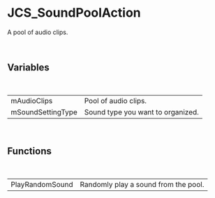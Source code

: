 <!--
   - $File: JCS_SoundPoolAction.html $
   - $Date: 2018-10-01 20:43:45 $
   - $Revision: $
   - $Creator: Jen-Chieh Shen $
   - $Notice: See LICENSE.txt for modification and distribution information
   -                   Copyright © 2018 by Shen, Jen-Chieh $
-->


<div id="content-header">
  <h1>JCS_SoundPoolAction</h1>
</div>

<p>
  A pool of audio clips.
</p>


<br/>
<h2>Variables</h2>
<br/>

<table>
  <tr>
    <td>mAudioClips</td>
    <td>Pool of audio clips.</td>
  </tr>
  <tr>
    <td>mSoundSettingType</td>
    <td>Sound type you want to organized.</td>
  </tr>
</table>


<br/>
<h2>Functions</h2>
<br/>

<table>
  <tr>
    <td>PlayRandomSound</td>
    <td>Randomly play a sound from the pool.</td>
  </tr>
</table>
